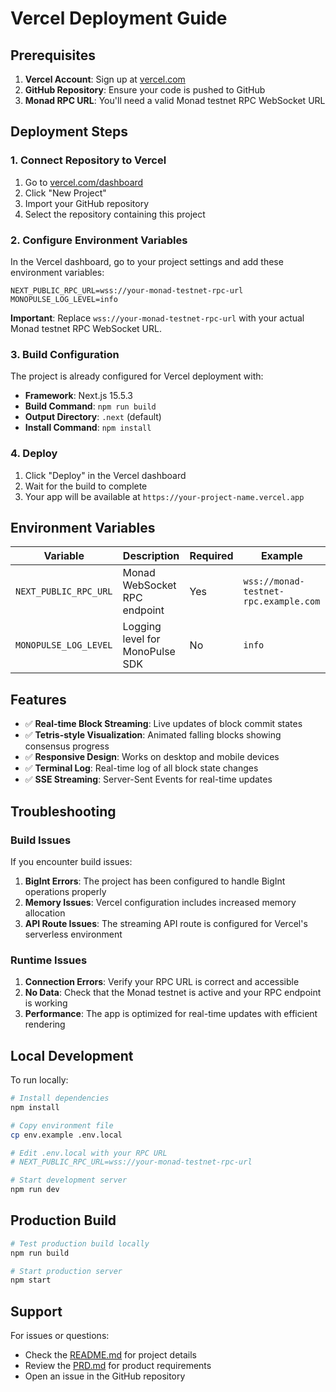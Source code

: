 # Vercel Deployment Guide

## Prerequisites

1. **Vercel Account**: Sign up at [vercel.com](https://vercel.com)
2. **GitHub Repository**: Ensure your code is pushed to GitHub
3. **Monad RPC URL**: You'll need a valid Monad testnet RPC WebSocket URL

## Deployment Steps

### 1. Connect Repository to Vercel

1. Go to [vercel.com/dashboard](https://vercel.com/dashboard)
2. Click "New Project"
3. Import your GitHub repository
4. Select the repository containing this project

### 2. Configure Environment Variables

In the Vercel dashboard, go to your project settings and add these environment variables:

```
NEXT_PUBLIC_RPC_URL=wss://your-monad-testnet-rpc-url
MONOPULSE_LOG_LEVEL=info
```

**Important**: Replace `wss://your-monad-testnet-rpc-url` with your actual Monad testnet RPC WebSocket URL.

### 3. Build Configuration

The project is already configured for Vercel deployment with:

- **Framework**: Next.js 15.5.3
- **Build Command**: `npm run build`
- **Output Directory**: `.next` (default)
- **Install Command**: `npm install`

### 4. Deploy

1. Click "Deploy" in the Vercel dashboard
2. Wait for the build to complete
3. Your app will be available at `https://your-project-name.vercel.app`

## Environment Variables

| Variable | Description | Required | Example |
|----------|-------------|----------|---------|
| `NEXT_PUBLIC_RPC_URL` | Monad WebSocket RPC endpoint | Yes | `wss://monad-testnet-rpc.example.com` |
| `MONOPULSE_LOG_LEVEL` | Logging level for MonoPulse SDK | No | `info` |

## Features

- ✅ **Real-time Block Streaming**: Live updates of block commit states
- ✅ **Tetris-style Visualization**: Animated falling blocks showing consensus progress
- ✅ **Responsive Design**: Works on desktop and mobile devices
- ✅ **Terminal Log**: Real-time log of all block state changes
- ✅ **SSE Streaming**: Server-Sent Events for real-time updates

## Troubleshooting

### Build Issues

If you encounter build issues:

1. **BigInt Errors**: The project has been configured to handle BigInt operations properly
2. **Memory Issues**: Vercel configuration includes increased memory allocation
3. **API Route Issues**: The streaming API route is configured for Vercel's serverless environment

### Runtime Issues

1. **Connection Errors**: Verify your RPC URL is correct and accessible
2. **No Data**: Check that the Monad testnet is active and your RPC endpoint is working
3. **Performance**: The app is optimized for real-time updates with efficient rendering

## Local Development

To run locally:

```bash
# Install dependencies
npm install

# Copy environment file
cp env.example .env.local

# Edit .env.local with your RPC URL
# NEXT_PUBLIC_RPC_URL=wss://your-monad-testnet-rpc-url

# Start development server
npm run dev
```

## Production Build

```bash
# Test production build locally
npm run build

# Start production server
npm start
```

## Support

For issues or questions:
- Check the [README.md](./README.md) for project details
- Review the [PRD.md](./PRD.md) for product requirements
- Open an issue in the GitHub repository
